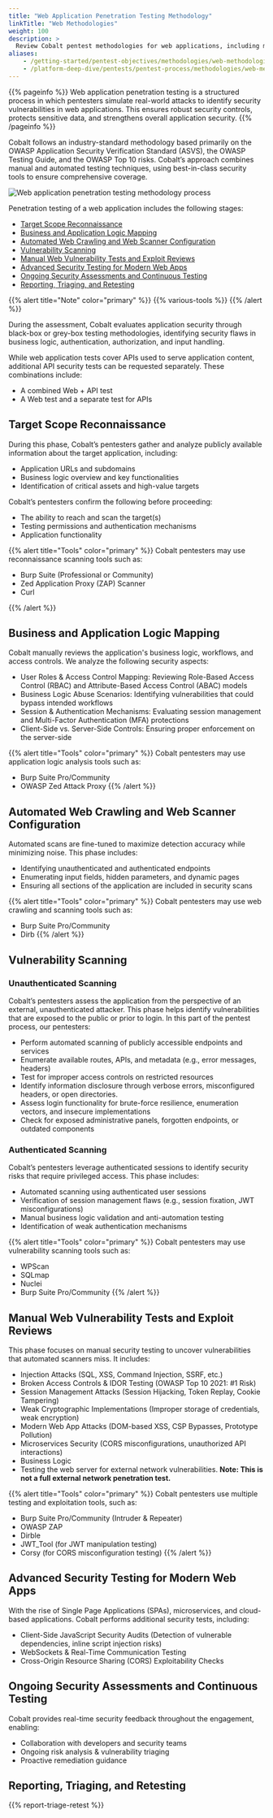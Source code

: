 ```yaml
---
title: "Web Application Penetration Testing Methodology"
linkTitle: "Web Methodologies"
weight: 100
description: >
  Review Cobalt pentest methodologies for web applications, including microservices.
aliases:
    - /getting-started/pentest-objectives/methodologies/web-methodologies/
    - /platform-deep-dive/pentests/pentest-process/methodologies/web-methodologies/
---
```


{{% pageinfo %}}
Web application penetration testing is a structured process in which pentesters simulate real-world attacks to identify security vulnerabilities in web applications. This ensures robust security controls, protects sensitive data, and strengthens overall application security.
{{% /pageinfo %}}

Cobalt follows an industry-standard methodology based primarily on the OWASP Application Security Verification Standard (ASVS), the OWASP Testing Guide, and the OWASP Top 10 risks. Cobalt’s approach combines manual and automated testing techniques, using best-in-class security tools to ensure comprehensive coverage.

![Web application penetration testing methodology process](/methodologies/web-app-pentest-methodology-process.png "Web application penetration testing methodology process")

Penetration testing of a web application includes the following stages:

- [Target Scope Reconnaissance](#target-scope-reconnaissance)
- [Business and Application Logic Mapping](#business-and-application-logic-mapping)
- [Automated Web Crawling and Web Scanner Configuration](#automated-web-crawling-and-web-scanner-configuration)
- [Vulnerability Scanning](#vulnerability-scanning)
- [Manual Web Vulnerability Tests and Exploit Reviews](#manual-web-vulnerability-tests-and-exploit-reviews)
- [Advanced Security Testing for Modern Web Apps](#advanced-security-testing-for-modern-web-apps)
- [Ongoing Security Assessments and Continuous Testing](#ongoing-security-assessments-and-continuous-testing)
- [Reporting, Triaging, and Retesting](#reporting-triaging-and-retesting)

{{% alert title="Note" color="primary" %}}
{{% various-tools %}}
{{% /alert %}}

During the assessment, Cobalt evaluates application security through black-box or grey-box testing methodologies, identifying security flaws in business logic, authentication, authorization, and input handling. 

While web application tests cover APIs used to serve application content, additional API security tests can be requested separately. These combinations include:
- A combined Web + API test
- A Web test and a separate test for APIs

## Target Scope Reconnaissance

During this phase, Cobalt’s pentesters gather and analyze publicly available information about the target application, including:

- Application URLs and subdomains
- Business logic overview and key functionalities
- Identification of critical assets and high-value targets

Cobalt’s pentesters confirm the following before proceeding:

- The ability to reach and scan the target(s)
- Testing permissions and authentication mechanisms
- Application functionality


{{% alert title="Tools" color="primary" %}}
Cobalt pentesters may use reconnaissance scanning tools such as:

- Burp Suite (Professional or Community)
- Zed Application Proxy (ZAP) Scanner
- Curl

{{% /alert %}}

## Business and Application Logic Mapping

Cobalt manually reviews the application's business logic, workflows, and access controls. We analyze the following security aspects:

- User Roles & Access Control Mapping: Reviewing Role-Based Access Control (RBAC) and Attribute-Based Access Control (ABAC) models
- Business Logic Abuse Scenarios: Identifying vulnerabilities that could bypass intended workflows
- Session & Authentication Mechanisms: Evaluating session management and Multi-Factor Authentication (MFA) protections
- Client-Side vs. Server-Side Controls: Ensuring proper enforcement on the server-side

{{% alert title="Tools" color="primary" %}}
Cobalt pentesters may use application logic analysis tools such as:

- Burp Suite Pro/Community
- OWASP Zed Attack Proxy
{{% /alert %}}

## Automated Web Crawling and Web Scanner Configuration

Automated scans are fine-tuned to maximize detection accuracy while minimizing noise. This phase includes:

- Identifying unauthenticated and authenticated endpoints
- Enumerating input fields, hidden parameters, and dynamic pages
- Ensuring all sections of the application are included in security scans

{{% alert title="Tools" color="primary" %}}
Cobalt pentesters may use web crawling and scanning tools such as:

- Burp Suite Pro/Community
- Dirb
{{% /alert %}}

## Vulnerability Scanning

### Unauthenticated Scanning

Cobalt’s pentesters assess the application from the perspective of an external, unauthenticated attacker. This phase helps identify vulnerabilities that are exposed to the public or prior to login. In this part of the pentest process, our pentesters:
- Perform automated scanning of publicly accessible endpoints and services
- Enumerate available routes, APIs, and metadata (e.g., error messages, headers)
- Test for improper access controls on restricted resources
- Identify information disclosure through verbose errors, misconfigured headers, or open directories.
- Assess login functionality for brute-force resilience, enumeration vectors, and insecure implementations
- Check for exposed administrative panels, forgotten endpoints, or outdated components

### Authenticated Scanning

Cobalt’s pentesters leverage authenticated sessions to identify security risks that require privileged access. This phase includes:
- Automated scanning using authenticated user sessions
- Verification of session management flaws (e.g., session fixation, JWT misconfigurations)
- Manual business logic validation and anti-automation testing
- Identification of weak authentication mechanisms


{{% alert title="Tools" color="primary" %}}
Cobalt pentesters may use vulnerability scanning tools such as:

- WPScan
- SQLmap
- Nuclei
- Burp Suite Pro/Community
{{% /alert %}}

## Manual Web Vulnerability Tests and Exploit Reviews

This phase focuses on manual security testing to uncover vulnerabilities that automated scanners miss. It includes:
- Injection Attacks (SQL, XSS, Command Injection, SSRF, etc.)
- Broken Access Controls & IDOR Testing (OWASP Top 10 2021: #1 Risk)
- Session Management Attacks (Session Hijacking, Token Replay, Cookie Tampering)
- Weak Cryptographic Implementations (Improper storage of credentials, weak encryption)
- Modern Web App Attacks (DOM-based XSS, CSP Bypasses, Prototype Pollution)
- Microservices Security (CORS misconfigurations, unauthorized API interactions)
- Business Logic
- Testing the web server for external network vulnerabilities. **Note: This is not a full external network penetration test.**


{{% alert title="Tools" color="primary" %}}
Cobalt pentesters use multiple testing and exploitation tools, such as:

- Burp Suite Pro/Community (Intruder & Repeater)
- OWASP ZAP
- Dirble
- JWT_Tool (for JWT manipulation testing)
- Corsy (for CORS misconfiguration testing)
{{% /alert %}}

## Advanced Security Testing for Modern Web Apps

With the rise of Single Page Applications (SPAs), microservices, and cloud-based applications. Cobalt performs additional security tests, including:
- Client-Side JavaScript Security Audits (Detection of vulnerable dependencies, inline script injection risks)
- WebSockets & Real-Time Communication Testing
- Cross-Origin Resource Sharing (CORS) Exploitability Checks

## Ongoing Security Assessments and Continuous Testing

Cobalt provides real-time security feedback throughout the engagement, enabling:
- Collaboration with developers and security teams
- Ongoing risk analysis & vulnerability triaging
- Proactive remediation guidance


## Reporting, Triaging, and Retesting

{{% report-triage-retest %}}
